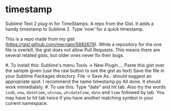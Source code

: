 timestamp
=========

Sublime Text 2 plug-in for TimeStamps.  A repo from the Gist.  It adds a 
handy timestamp to Sublime 2.  Type 'now<tab>' for a quick timestamp.


This is a repo made from my gist (https://gist.github.com/merriam/5882679).   While a repository for
the one file is overkill, the gist does not allow Pull Requests.   This means there are several related gists, but
older ones never fix their bugs.

#.  To install this:
       Sublime's menu Tools -> New Plugin..., 
       Paste this gist over the sample given (use the raw button to see the gist as text)
       Save the file in your Sublime Packages directory.   File -> Save As.. should suggest
       an appropriate spot.  I recommend the name timestamp.py
       All done.  It should work immediately.
#.  To use this:
       Type "date" and hit tab.  Also try the words `isoD`, `now`, `datetime`, `utcnow`, `utcdatetime`,
       `date` and `time` followed by tab.  You may have to hit tab twice if you have another matching symbol 
       in your current namespace.


